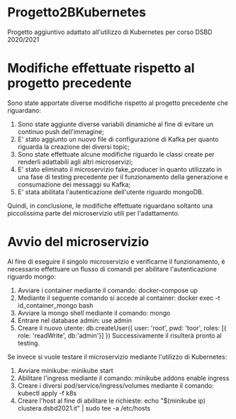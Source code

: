 # Progetto2BKubernetes

Progetto aggiuntivo adattato all'utilizzo di Kubernetes per corso DSBD 2020/2021

# Modifiche effettuate rispetto al progetto precedente

Sono state apportate diverse modifiche rispetto al progetto precedente che riguardano:
1) Sono state aggiunte diverse variabili dinamiche al fine di evitare un continuo push dell'immagine;
2) E' stato aggiunto un nuovo file di configurazione di Kafka per quanto riguarda la creazione dei diversi topic;
3) Sono state effettuate alcune modifiche riguardo le classi create per renderli adattabili agli altri microservizi;
4) E' stato eliminato il microservizio fake_producer in quanto utilizzato in una fase di testing precedente per il funzionamento della generazione e consumazione dei messaggi su Kafka;
5) E' stata abilitata l'autenticazione dell'utente riguardo mongoDB.

Quindi, in conclusione, le modifiche effettuate riguardano soltanto una piccolissima parte del microservizio utili per l'adattamento.

# Avvio del microservizio

Al fine di eseguire il singolo microservizio e verificarne il funzionamento, è necessario effettuare un flusso di comandi per abilitare l'autenticazione riguardo mongo:
1) Avviare i container mediante il comando:
  docker-compose up
2) Mediante il seguente comando si accede al container:
  docker exec -t id_container_mongo bash
3) Avviare la mongo shell mediante il comando:
  mongo
4) Entrare nel database admin:
  use admin
5) Creare il nuovo utente:
  db.createUser({
  user: 'root',
  pwd: 'toor',
  roles: [{ role: 'readWrite', db:'admin'}]
  })
Successivamente il risulterà pronto al testing.
  
Se invece si vuole testare il microservizio mediante l'utilizzo di Kubernetes:
1) Avviare minikube:
  minikube start
2) Abilitare l'ingress mediante il comando:
  minikube addons enable ingress
3) Creare i diversi pod/service/ingress/volumes mediante il comando:
  kubectl apply -f k8s
4) Creare l'host al fine di abilitare le richieste:
  echo "$(minikube ip) clustera.dsbd2021.it" | sudo tee -a /etc/hosts
